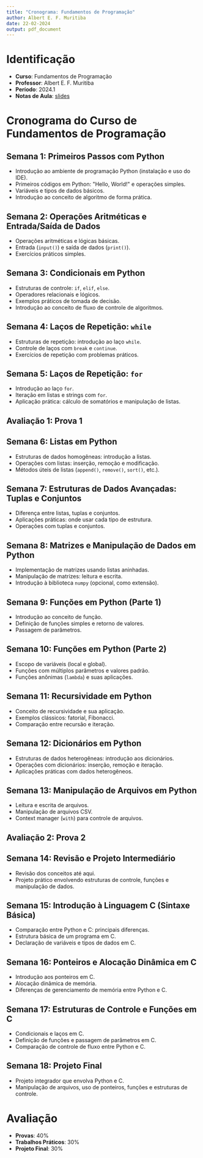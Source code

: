 ```yaml
---
title: "Cronograma: Fundamentos de Programação"
author: Albert E. F. Muritiba
date: 22-02-2024
output: pdf_document
---
```


# Identificação

- **Curso**: Fundamentos de Programação
- **Professor**: Albert E. F. Muritiba
- **Período**: 2024.1
- **Notas de Aula**: [slides](https://spideryzarc.github.io/fdp_python/python.html)

# Cronograma do Curso de Fundamentos de Programação

## Semana 1: Primeiros Passos com Python
- Introdução ao ambiente de programação Python (instalação e uso do IDE).
- Primeiros códigos em Python: "Hello, World!" e operações simples.
- Variáveis e tipos de dados básicos.
- Introdução ao conceito de algoritmo de forma prática.

## Semana 2: Operações Aritméticas e Entrada/Saída de Dados
- Operações aritméticas e lógicas básicas.
- Entrada (`input()`) e saída de dados (`print()`).
- Exercícios práticos simples.

## Semana 3: Condicionais em Python
- Estruturas de controle: `if`, `elif`, `else`.
- Operadores relacionais e lógicos.
- Exemplos práticos de tomada de decisão.
- Introdução ao conceito de fluxo de controle de algoritmos.

## Semana 4: Laços de Repetição: `while`
- Estruturas de repetição: introdução ao laço `while`.
- Controle de laços com `break` e `continue`.
- Exercícios de repetição com problemas práticos.

## Semana 5: Laços de Repetição: `for`
- Introdução ao laço `for`.
- Iteração em listas e strings com `for`.
- Aplicação prática: cálculo de somatórios e manipulação de listas.

## Avaliação 1: Prova 1

## Semana 6: Listas em Python
- Estruturas de dados homogêneas: introdução a listas.
- Operações com listas: inserção, remoção e modificação.
- Métodos úteis de listas (`append()`, `remove()`, `sort()`, etc.).

## Semana 7: Estruturas de Dados Avançadas: Tuplas e Conjuntos
- Diferença entre listas, tuplas e conjuntos.
- Aplicações práticas: onde usar cada tipo de estrutura.
- Operações com tuplas e conjuntos.

## Semana 8: Matrizes e Manipulação de Dados em Python
- Implementação de matrizes usando listas aninhadas.
- Manipulação de matrizes: leitura e escrita.
- Introdução à biblioteca `numpy` (opcional, como extensão).

## Semana 9: Funções em Python (Parte 1)
- Introdução ao conceito de função.
- Definição de funções simples e retorno de valores.
- Passagem de parâmetros.

## Semana 10: Funções em Python (Parte 2)
- Escopo de variáveis (local e global).
- Funções com múltiplos parâmetros e valores padrão.
- Funções anônimas (`lambda`) e suas aplicações.

## Semana 11: Recursividade em Python
- Conceito de recursividade e sua aplicação.
- Exemplos clássicos: fatorial, Fibonacci.
- Comparação entre recursão e iteração.

## Semana 12: Dicionários em Python
- Estruturas de dados heterogêneas: introdução aos dicionários.
- Operações com dicionários: inserção, remoção e iteração.
- Aplicações práticas com dados heterogêneos.

## Semana 13: Manipulação de Arquivos em Python
- Leitura e escrita de arquivos.
- Manipulação de arquivos CSV.
- Context manager (`with`) para controle de arquivos.

## Avaliação 2: Prova 2

## Semana 14: Revisão e Projeto Intermediário
- Revisão dos conceitos até aqui.
- Projeto prático envolvendo estruturas de controle, funções e manipulação de dados.

## Semana 15: Introdução à Linguagem C (Sintaxe Básica)
- Comparação entre Python e C: principais diferenças.
- Estrutura básica de um programa em C.
- Declaração de variáveis e tipos de dados em C.

## Semana 16: Ponteiros e Alocação Dinâmica em C
- Introdução aos ponteiros em C.
- Alocação dinâmica de memória.
- Diferenças de gerenciamento de memória entre Python e C.

## Semana 17: Estruturas de Controle e Funções em C
- Condicionais e laços em C.
- Definição de funções e passagem de parâmetros em C.
- Comparação de controle de fluxo entre Python e C.

## Semana 18: Projeto Final
- Projeto integrador que envolva Python e C.
- Manipulação de arquivos, uso de ponteiros, funções e estruturas de controle.


# Avaliação

- **Provas**: 40%
- **Trabalhos Práticos**: 30%
- **Projeto Final**: 30%



